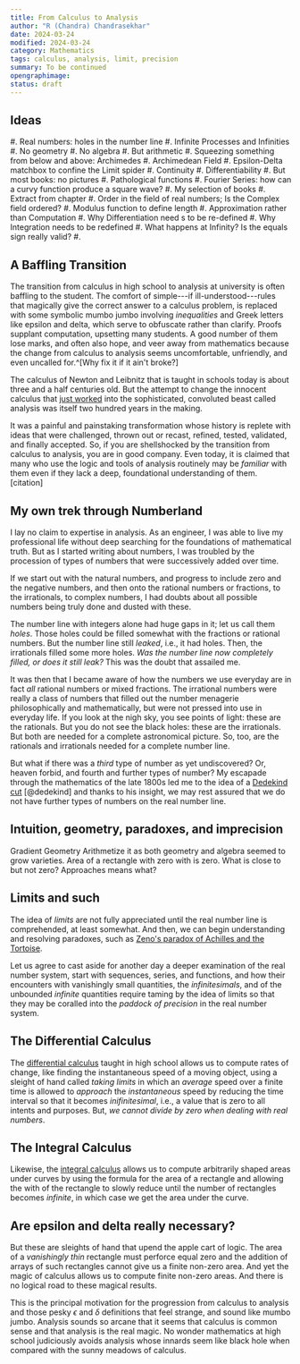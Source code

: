 ```yaml
---
title: From Calculus to Analysis
author: "R (Chandra) Chandrasekhar"
date: 2024-03-24
modified: 2024-03-24
category: Mathematics
tags: calculus, analysis, limit, precision
summary: To be continued
opengraphimage:
status: draft
---
```


## Ideas

#.  Real numbers: holes in the number line
#.  Infinite Processes and Infinities
#.  No geometry
#.  No algebra
#.  But arithmetic
#.  Squeezing something from below and above: Archimedes
#.  Archimedean Field
#.  Epsilon-Delta matchbox to confine the Limit spider
#.  Continuity
#.  Differentiability
#.  But most books: no pictures
#.  Pathological functions
#.  Fourier Series: how can a curvy function produce a square wave?
#.  My selection of books
#.  Extract from chapter
#.  Order in the field of real numbers; Is the Complex field ordered?
#.  Modulus function to define length
#.  Approximation rather than Computation
#.  Why Differentiation need s to be re-defined
#.  Why Integration needs to be redefined
#.  What happens at Infinity? Is the equals sign really valid?
#.


## A Baffling Transition

The transition from calculus in high school to analysis at university is often baffling to the student. The comfort of simple---if ill-understood---rules that magically give the correct answer to a calculus problem, is replaced with some symbolic mumbo jumbo involving _inequalities_ and Greek letters like epsilon and delta, which serve to obfuscate rather than clarify. Proofs supplant computation, upsetting many students. A good number of them lose marks, and often also hope, and veer away from mathematics because the change from calculus to analysis seems uncomfortable, unfriendly, and even uncalled for.^[Why fix it if it ain't broke?]

The calculus of Newton and Leibnitz that is taught in schools today is about three and a half centuries old. But the attempt to change the innocent calculus that [just worked]() into the sophisticated, convoluted beast called analysis was itself two hundred years in the making.

It was a painful and painstaking transformation whose history is replete with ideas that were challenged, thrown out or recast, refined, tested, validated, and finally accepted. So, if you are shellshocked by the transition from calculus to analysis, you are in good company. Even today, it is claimed that many who use the logic and tools of analysis routinely may be _familiar_ with them even if they lack a deep, foundational understanding of them. [citation]

## My own trek through Numberland

I lay no claim to expertise in analysis. As an engineer, I was able to live my professional life without deep searching for the foundations of mathematical truth. But as I started writing about numbers, I was troubled by the procession of types of numbers that were successively added over time.

If we start out with the natural numbers, and progress to include zero and the negative numbers, and then onto the rational numbers or fractions, to the irrationals, to complex numbers, I had doubts about all possible numbers being truly done and dusted with these.

The number line with integers alone had huge gaps in it; let us call them _holes_. Those holes could be filled somewhat with the fractions or rational numbers. But the number line still _leaked_, i.e., it had holes. Then, the irrationals filled some more holes. _Was the number line now completely filled, or does it still leak?_ This was the doubt that assailed me.

It was then that I became aware of how the numbers we use everyday are in fact _all_ rational numbers or mixed fractions. The irrational numbers were really a class of numbers that filled out the number menagerie philosophically and mathematically, but were not pressed into use in everyday life. If you look at the nigh sky, you see points of light: these are the rationals. But you do not see the black holes: these are the irrationals. But both are needed for a complete astronomical picture. So, too, are the rationals and irrationals needed for a complete number line.

But what if there was a _third_ type of number as yet undiscovered? Or, heaven forbid, and fourth and further types of number? My escapade through the mathematics of the late 1800s led me to the idea of a [Dedekind cut](https://en.wikipedia.org/wiki/Dedekind_cut) [@dedekind] and thanks to his insight, we may rest assured that we do not have further types of numbers on the real number line.

## Intuition, geometry, paradoxes, and imprecision

Gradient Geometry Arithmetize it as both geometry and algebra seemed to grow varieties. Area of a rectangle with zero with is zero. What is close to but not zero? Approaches means what?

## Limits and such

The idea of _limits_ are not fully appreciated until the real number line is comprehended, at least somewhat. And then, we can begin understanding and resolving paradoxes, such as [Zeno's paradox of Achilles and the Tortoise](https://en.wikipedia.org/wiki/Zeno's_paradoxes).

Let us agree to cast aside for another day a deeper examination of the real number system, start with sequences, series, and functions, and how their encounters with vanishingly small quantities, the _infinitesimals_, and of the unbounded _infinite_ quantities require taming by the idea of limits so that they may be coralled into the _paddock of precision_ in the real number system.

## The Differential Calculus

The [differential calculus]() taught in high school allows us to compute rates of change, like finding the instantaneous speed of a moving object, using a sleight of hand called _taking limits_ in which an _average_ speed over a finite time is allowed to _approach_ the _instantaneous_ speed by reducing the time interval so that it becomes _inifinitesimal_, i.e., a value that is zero to all intents and purposes. But, _we cannot divide by zero when dealing with real numbers_.

<!--Figure here.-->

## The Integral Calculus

Likewise, the [integral calculus]() allows us to compute arbitrarily shaped areas under curves by using the formula for the area of a rectangle and allowing the with of the rectangle to slowly reduce until the number of rectangles becomes _infinite_, in which case we get the area under the curve.

<!--Figure here.-->

## Are epsilon and delta really necessary?

But these are sleights of hand that upend the apple cart of logic. The area of a _vanishingly thin_ rectangle must perforce equal zero and the addition of arrays of such rectangles cannot give us a finite non-zero area. And yet the magic of calculus allows us to compute finite non-zero areas. And there is no logical road to these magical results.

This is the principal motivation for the progression from calculus to analysis and those pesky $\epsilon$ and $\delta$ definitions that feel strange, and sound like mumbo jumbo. Analysis sounds so arcane that it seems that calculus is common sense and that analysis is the real magic. No wonder mathematics at high school judiciously avoids analysis whose innards seem like black hole when compared with the sunny meadows of calculus.

<!--What is a limit?

Why is it important?

How does one find a limit?

Is a limit unique?

How does intuition fail with limits

What happens with six/x at x = 0?

What happens at point-discontinuities?

If a function is re-defined as sinx/x = 5 at x = 0, what happens to the limit? To continuity?

Why do we start with epsilon rather than delta when defining a limit rigorously?

What is a limit in Calculus?

What is a limit in Analysis?

Why did it take 200 years from the time of Leibnitz to the time of Weierstrass to formalize a limit rigorously, i.e., Calculus to Analysis?

What are some examples of pathological functions and their limits?

Critique of texts on limits: no pictures; Moarsh is an exception

"From Calculus to Analysis" books seldom live up to the promise of their titles

Start with sequences so that why epsilon before delta becomes clear: Hight's book.

 "When the successively attributed values of the same variable indefinitely approach a fixed value, so that finally they differ from it by as little as desired, the last is called the limit of all the others."9 Cauchy in Grabiner.


"For those ultimate ratios with which quantities vanish are not truly the ratios of ultimate quantities, but limits toward which the ratios of quantities decreasing without limit do always converge." Newrton in Grabiner.
"approach nearer than by any given difference, but never go beyond, nor in effect attain to, till the quantities are diminished in infinitum."16

analysis is
based on uncountable sets and the struggle to understand this fact: Stillwell The Real Numbers

